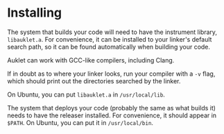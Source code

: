 # Installing

The system that builds your code will need to have the instrument library,
`libauklet.a`. For convenience, it can be installed to your linker's default
search path, so it can be found automatically when building your code.

Auklet can work with GCC-like compilers, including Clang.

If in doubt as to where your linker looks, run your compiler with a `-v` flag,
which should print out the directories searched by the linker.

On Ubuntu, you can put `libauklet.a` in `/usr/local/lib`.

The system that deploys your code (probably the same as what builds it) needs to
have the releaser installed. For convenience, it should appear in `$PATH`. On
Ubuntu, you can put it in `/usr/local/bin`.
